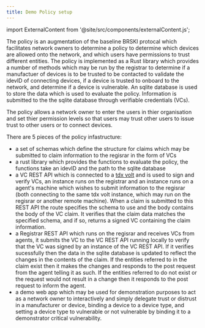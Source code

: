 ```yaml
---
title: Demo Policy setup
---
```



import ExternalContent from '@site/src/components/externalContent.js';

The policy is an augmentation of the baseline BRSKI protocal which facilitates network owners to determine a policy to determine which devices are allowed onto the network, and which users have permissions to trust different entities. The policy is implemented as a Rust library which provides a number of methods which may be run by the registrar to determine if a manufactuer of devices is to be trusted to be contacted to validate the idevID of connecting devices, if a device is trusted to onboard to the network, and determine if a device is vulnerable. An sqlite database is used to store the data which is used to evaluate the policy. Information is submitted to the the sqlite database through verifiable credentials (VCs).

The policy allows a network owner to enter the users in thier organisation and set thier permission levels so that users may trust other users to issue trust to other users or to connect devices.

There are 5 pieces of the policy infastructure:
- a set of schemas which define the structure for claims which may be submitted to claim information to the regisrar in the form of VCs
- a rust library which provides the functions to evaluate the policy, the functions take an idevID and the path to the sqlite database
- a VC REST API which is connected to a [tdx volt](https://docs.tdxvolt.com/en/introduction) and is used to sign and verify VCs, an instance runs on the registrar and an instance runs on a agent's machine which wishes to submit information to the regisrar (both connecting to the same tdx volt instance, which may run on the regisrar or another remote machine). When a claim is submitted to this REST API the route specifies the schema to use and the body contains the body of the VC claim. It verifies that the claim data matches the specified schema, and if so, returns a signed VC containing the claim information.
- a Registrar REST API which runs on the regisrar and receives VCs from agents, it submits the VC to the VC REST API running locally to verify that the VC was signed by an instance of the VC REST API. If it verifies sucessfully then the data in the sqlite database is updated to reflect the changes in the contents of the claim. If the entities referred to in the claim exist then it makes the changes and responds to the post request from the agent telling it as such. If the entities referred to do not exist or the request would not result in a change then it responds to the post request to inform the agent.
- a demo web app which may be used for demonstration purposes to act as a network owner to interactively and simply delegate trust or distrust in a manufacturer or device, binding a device to a device type, and setting a device type to vulnerable or not vulnerable by binding it to a demonstrator critical vulnerability.


<ExternalContent link="https://raw.githubusercontent.com/nqminds/nist-brski/main/packages/schemas/README.md"/>

<ExternalContent link="https://raw.githubusercontent.com/nqminds/nist-brski/nist_policy_rust_library/packages/nist_policy/README.md"/>

<ExternalContent link="https://raw.githubusercontent.com/nqminds/nist-brski/nist-registrar-server/packages/nist_vc_rest_server/README.md"/>

<ExternalContent link="https://raw.githubusercontent.com/nqminds/nist-brski/nist-registrar-server/packages/nist_registrar_server/README.md"/>

<ExternalContent link="https://raw.githubusercontent.com/nqminds/nist-brski/nist-registrar-app/packages/registrar_demo_app/README.md"/>

